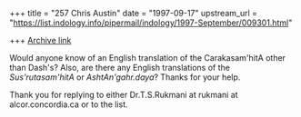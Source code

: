 +++
title = "257 Chris Austin"
date = "1997-09-17"
upstream_url = "https://list.indology.info/pipermail/indology/1997-September/009301.html"

+++
[Archive link](https://list.indology.info/pipermail/indology/1997-September/009301.html)

Would anyone know of an English translation of the Carakasam'hitA other
than Dash's? Also, are there any English translations of the
_Sus'rutasam'hitA_ or _AshtAn'gahr.daya_? Thanks for your help.

Thank you for replying to either Dr.T.S.Rukmani at
rukmani at alcor.concordia.ca or to the list.



